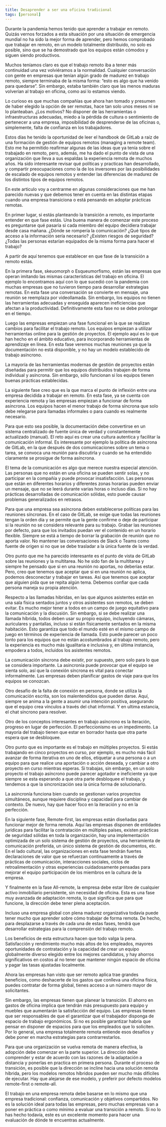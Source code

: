 ```yaml
---
title: Desaprender a ser una oficina tradicional
tags: [personal]
---
```

Durante la pandemia hemos tenido que aprender a trabajar en remoto. Quizás vernos forzados a esta situación por una situación de emergencia mundial no ha sido la mejor forma de aprender, pero hemos comprobado que trabajar en remoto, en un modelo totalmente distribuido, no solo es posible, sino que se ha demostrado que los equipos están cómodos y siguen siendo productivos.

Muchos teníamos claro es que el trabajo remoto iba a tener más continuidad una vez volviéramos a la normalidad. Cualquier conversación con gente en empresas que tenían algún grado de madurez en trabajo remoto, siempre terminaba de la misma forma: “esto es algo que ha venido para quedarse”. Sin embargo, estaba también claro que las menos maduras volverían al trabajo en oficina, como así lo estamos viendo.

Lo curioso es que muchas compañías que ahora han tomado y presumen de haber elegido la opción de ser remotas, hace tan solo unos meses ni se lo planteaban. ¿Los motivos? No disponer de las herramientas o infraestructuras adecuadas, miedo a la pérdida de cultura o sentimiento de pertenecer a una empresa, imposibilidad de desprenderse de las oficinas o, simplemente, falta de confianza en los trabajadores. 

Estos días he tenido la oportunidad de leer el handbook de GitLab a raíz de una formación de gestión de equipos remotos (managing a remote team). Esto me ha permitido reafirmar algunas de las ideas que ya tenía sobre el trabajado en remoto, pero, además, me ha dado el punto de vista de una organización que lleva a sus espaldas la experiencia remota de muchos años. Ha sido interesante revisar qué políticas y practicas han desarrollado, y compartir preocupaciones como la de los inversores por las posibilidades de escalado de equipos remotos y entender las diferencias de madurez de los distintos tipos de equipos remotos.

En este articulo voy a centrarme en algunas consideraciones que me han parecido nuevas y que debemos tener en cuenta en las distintas etapas cuando una empresa transiciona o está pensando en adoptar prácticas remotas. 

En primer lugar, si estás planteando la transición a remoto, es importante entender en que fase estás. Una buena manera de comenzar este proceso es preguntarse qué pasaría si cada miembro del equipo decidiera trabajar desde casa mañana. ¿Dónde se rompería la comunicación? ¿Qué tipos de acceso a la información sería necesario? ¿Existen riesgos de seguridad? ¿Todas las personas estarían equipados de la misma forma para hacer el trabajo? 


A partir de aquí tenemos que establecer en que fase de la transición a remoto estás.

En la primera fase, skeuomorph o Esqueumorfismo, están las empresas que operan imitando las mismas características del trabajo en oficina. El ejemplo lo encontramos aquí con lo que sucedió con la pandemia con muchas empresas que no tuvieron tiempo para desarrollar estrategias remotas. En esta fase una conversación se convierte en mensaje, una reunión se reemplaza por videollamada. Sin embargo, los equipos no tienen las herramientas adecuadas y enseguida aparecen ineficiencias que afectan a la productividad. Definitivamente esta fase no se debe prolongar en el tiempo.

Luego las empresas empiezan una fase funcional en la que se realizan cambios para facilitar el trabajo remoto. Los equipos empiezan a utilizar herramientas online para la gestión de proyectos. El ejemplo aquí es lo que han hecho en el ámbito educativo, para incorporando herramientas de aprendizaje en línea. En esta fase veremos muchas reuniones ya que la documentación no está disponible, y no hay un modelo establecido de trabajo asíncrono.

La mayoría de las herramientas modernas de gestión de proyectos están diseñadas para permitir que los equipos distribuidos trabajen de forma individual y asíncrona. Sin embargo, sólo funcionan si los equipos tienen buenas prácticas establecidas.

La siguiente fase creo que es la que marca el punto de inflexión entre una empresa decidida a trabajar en remoto. En esta fase, ya se cuenta con experiencia remota y las empresas empiezan a funcionar de forma asíncrona. Los equipos hacen el menor trabajo de forma síncrona que solo debe relegarse para llamadas informales o para cuando es realmente necesario. 

Para que esto sea posible, la documentación debe convertirse en un sistema centralizado de fuente única de verdad y constantemente actualizado (manual). El reto aquí es crear una cultura autentica y facilitar la comunicación informal. Es interesante por ejemplo la política de asíncrona de GitLab, en la que después de dos comunicaciones sobre un tema o tarea, se convoca una reunión para discutirla y cuando se ha entendido claramente se prosigue de forma asíncrona. 

El tema de la comunicación es algo que merece nuestra especial atención. Las personas que no están en una oficina se pueden sentir solas, y no participar en la compañía y puede provocar insatisfacción. Las personas que están en diferentes horarios y diferentes zonas horarias pueden enviar un mensaje, que no se leerá durante varias horas o incluso días. Si no hay prácticas desarrolladas de comunicación sólidas, esto puede causar problemas generalizados en retrasos.

Para que una empresa sea asíncrona deben establecerse políticas para las reuniones síncronas. En el caso de GitLab, se exige que todas las reuniones tengan la orden día y se permite que la gente confirme o deje de participar si la reunión no se considera relevante para su trabajo. Grabar las reuniones por defecto, para que los invitados puedan ver el contenido en un horario flexible. Siempre se está a tiempo de borrar la grabación de reunión que no aporta valor. No mantener las conversaciones de Slack o Teams como fuente de origen si no que se debe trasladar a la única fuente de la verdad.

Otro punto que me ha parecido interesante es el punto de vista de GitLab sobre las reuniones y la multitarea. No he sido fan de la multitarea y siempre he pensado que si en una reunión no aportas, no deberías estar. Pero, creo que tenemos que aceptar que si en una reunión no aplica, podemos desconectar y trabajar en tareas. Así que tenemos que aceptar que alguien pida que se repita algún tema. Debemos confiar que cada persona maneja su propia atención.

Respecto a las llamadas hibridas, en las que algunos asistentes están en una sala física sentados juntos y otros asistentes son remotos, se deben evitar. Es mucho mejor tener a todos en un campo de juego equitativo para la comunicación y la discusión. Sin embargo, si se debe realizar una llamada híbrida, todos deben usar su propio equipo, incluyendo cámaras, auriculares y pantallas, incluso si están físicamente sentados en la misma habitación. Esto garantiza que todo el mundo esté en el mismo campo de juego en términos de experiencia de llamada. Esto puede parecer un poco tonto para los equipos que no están acostumbrados al trabajo remoto, pero la experiencia es mucho más igualitaria e inclusiva y, en última instancia, empodera a todos, incluidos los asistentes remotos.

La comunicación síncrona debe existir, por supuesto, pero solo para lo que se considera importante. La asincronía puede provocar que el equipo se sienta solo, así que la conexión síncrona es vital para conectar informalmente. Las empresas deben planificar gastos de viaje para que los equipos se conozcan. 

Otro desafío de la falta de conexión en persona, donde se utiliza la comunicación escrita, son los malentendidos que pueden darse. Aquí, siempre se anima a la gente a asumir una intención positiva, asegurando que el equipo crea vínculos a través del chat informal. Y en ultima estancia, el chat síncrono para resolver.

Otro de los conceptos interesantes en trabajo asíncrono es la iteración, progreso en lugar de perfección. El perfeccionismo es un impedimento. La mayoría del trabajo tienen que estar en borrador hasta que otra parte espera que se desbloquee.

Otro punto que es importante es el trabajo en múltiples proyectos. Si estás trabajando en cinco proyectos en curso, por ejemplo, es mucho más fácil avanzar de forma iterativa en uno de ellos, etiquetar a una persona o a un equipo para que realice una aportación o acción deseada, y cambiar a otro proyecto en curso mientras esperas. Si trabajas, sin embargo, en un solo proyecto el trabajo asíncrono puede parecer agotador e ineficiente ya que siempre se esta esperando a que otra parte desbloquee el trabajo, y tendemos a que la sincronización sea la única forma de solucionarlo.

La asincronía funciona bien cuando se gestionan varios proyectos simultáneos, aunque requiere disciplina y capacidad para cambiar de contexto. De nuevo, hay que hacer foco en la iteración y no en la perfección.

En la siguiente fase, Remote-first, las empresas están diseñadas para funcionar mejor de forma remota. Aquí las empresas disponen de entidades jurídicas para facilitar la contratación en múltiples países, existen prácticas de seguridad sólidas en toda la organización, hay una implementación optimizada de un solo sistema de gestión de proyectos, una herramienta de comunicación preferida, un único sistema de gestión de documentos, etc. En el lado cultural, las organizaciones en esta fase tendrán fuertes declaraciones de valor que se refuerzan continuamente a través de prácticas de comunicación, interacciones sociales, ciclos de retroalimentación y otras experiencias cuidadosamente pensadas para mejorar el equipo participación de los miembros en la cultura de la empresa.

Y finalmente en la fase All-remote, la empresa debe estar libre de cualquier activo inmobiliario persistente, sin necesidad de oficina. Esta es una fase muy avanzada de adaptación remota, lo que significa que para que funcione, la dirección debe tener plena aceptación. 

Incluso una empresa global con plena madurez organizativa todavía puede tener mucho que aprender sobre cómo trabajar de forma remota. De hecho, para desplazarse a través de cada una de estas fases, tendrá que desarrollar estrategias para la comprensión del trabajo remoto. 

Los beneficios de esta estructura hacen que todo valga la pena. Satisfacción y rendimiento mucho más altos de los empleados, mayores oportunidades de contratación y la capacidad de crear un equipo globalmente diverso elegido entre los mejores candidatos, y hay ahorros significativos en costos al no tener que mantener ningún espacio de oficina y pagar las tasas ajustadas localmente.

Ahora las empresas han visto que ser remoto aplica trae grandes beneficios, como deshacerte de los gastos que conlleva una oficina física, puedes contratar de forma global, tienes acceso a un número mayor de solicitantes. 

Sin embargo, las empresas tienen que planear la transición. El ahorro en gastos de oficina implica que tendrán más presupuesto para equipo y muebles que aumentarán la satisfacción del equipo. Las empresas tienen que ser responsables de que el garantizar que el trabajador disponga de espacio de trabajo ergonómicos. Si no es posible garantizar habría que pensar en disponer de espacios para que los empleados que lo soliciten. Por lo general, una empresa totalmente remota entiende esos desafíos y debe poner en marcha estrategias para contrarrestarlos. 

Para que una organización se vuelva remota de manera efectiva, la adopción debe comenzar en la parte superior. La dirección debe comprender y estar de acuerdo con las razones de la adaptación a distancia y ponerlas en practica en primera persona. Durante el proceso de transición, es posible que la dirección se incline hacia una solución remota híbrida, pero los modelos remotos híbridos pueden ser mucho más difíciles de ejecutar. Hay que alejarse de ese modelo, y preferir por defecto modelos remote-first o remote-all. 

El trabajo en una empresa remota debe basarse en lo mismo que una empresa tradicional: confianza, comunicación y objetivos compartidos. No es la solución ideal para todas las empresas, pero muchas empresas van a poner en práctica o como mínimo a evaluar una transición a remoto. Si no lo has hecho todavía, este es un excelente momento para hacer una evaluación de dónde te encuentras actualmente.